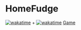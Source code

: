 # HomeFudge
 [![wakatime](https://wakatime.com/badge/github/ArthurErlich/PRIMA.svg)](https://wakatime.com/badge/github/ArthurErlich/PRIMA) + [![wakatime](https://wakatime.com/badge/github/ArthurErlich/HomeFudge.svg)](https://wakatime.com/badge/github/ArthurErlich/HomeFudge)
 [Game](https://arthurerlich.github.io/HomeFudge/HomeFudge/index.html)
